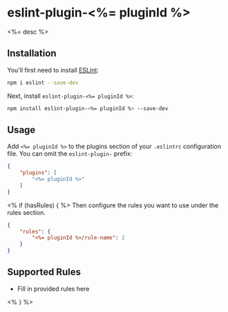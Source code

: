 # eslint-plugin-<%= pluginId %>

<%= desc %>

## Installation

You'll first need to install [ESLint](https://eslint.org/):

```sh
npm i eslint --save-dev
```

Next, install `eslint-plugin-<%= pluginId %>`:

```sh
npm install eslint-plugin-<%= pluginId %> --save-dev
```

## Usage

Add `<%= pluginId %>` to the plugins section of your `.eslintrc` configuration file. You can omit the `eslint-plugin-` prefix:

```json
{
    "plugins": [
        "<%= pluginId %>"
    ]
}
```

<% if (hasRules) { %>
Then configure the rules you want to use under the rules section.

```json
{
    "rules": {
        "<%= pluginId %>/rule-name": 2
    }
}
```

## Supported Rules

* Fill in provided rules here

<% } %>
